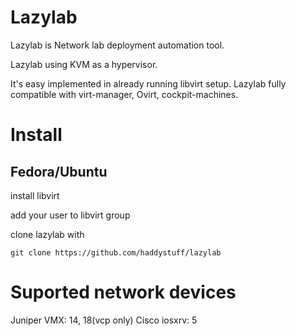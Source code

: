Lazylab
======
Lazylab is Network lab deployment automation tool.

Lazylab using KVM as a hypervisor.

It's easy implemented in already running libvirt setup.
Lazylab fully compatible with virt-manager, Ovirt, cockpit-machines.

Install
======

## Fedora/Ubuntu

install libvirt

add your user to libvirt group

clone lazylab with
```
git clone https://github.com/haddystuff/lazylab
```

Suported network devices
======
Juniper VMX: 14, 18(vcp only)
Cisco iosxrv: 5
